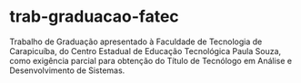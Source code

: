 # trab-graduacao-fatec
Trabalho de Graduação apresentado à Faculdade de Tecnologia de Carapicuíba, do Centro Estadual de Educação Tecnológica Paula Souza, como exigência parcial para obtenção do Título de Tecnólogo em Análise e Desenvolvimento de Sistemas.
